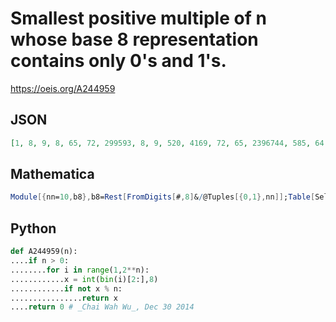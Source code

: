 # Smallest positive multiple of n whose base 8 representation contains only 0's and 1's\.
https://oeis.org/A244959
## JSON
```JSON
[1, 8, 9, 8, 65, 72, 299593, 8, 9, 520, 4169, 72, 65, 2396744, 585, 64, 4097, 72, 513, 520, 17044041, 33352, 33281, 72, 266825, 520, 513, 2396744, 266249, 4680, 4681, 64, 32769, 32776, 16814665, 72, 262145, 4104, 585, 520, 32841, 136352328, 36937, 33352, 585]
```
## Mathematica
```Mathematica
Module[{nn=10,b8},b8=Rest[FromDigits[#,8]&/@Tuples[{0,1},nn]];Table[SelectFirst[ b8,Mod[#,n]==0&],{n,100}]] (* _Harvey P. Dale_, Feb 03 2024 *)
```
## Python
```Python
def A244959(n):
....if n > 0:
........for i in range(1,2**n):
............x = int(bin(i)[2:],8)
............if not x % n:
................return x
....return 0 # _Chai Wah Wu_, Dec 30 2014
```
